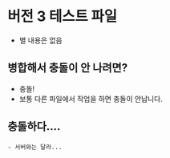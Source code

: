 # 버전 3 테스트 파일

- 별 내용은 없음

## 병합해서 충돌이 안 나려면?

- 충돌!
- 보통 다른 파일에서 작업을 하면 충돌이 안납니다.

## 충돌하다....

	- 서버와는 달라...